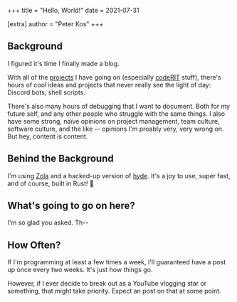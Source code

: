 +++
title = "Hello, World!"
date = 2021-07-31

[extra]
author = "Peter Kos"
+++

## Background

I figured it's time I finally made a blog.

<!-- more -->

With all of the [projects](https://github.com/peterkos) I have going on (especially [codeRIT](https://github.com/codeRIT) stuff), there's hours of cool ideas and projects that never really see the light of day: Discord bots, shell scripts.

There's also many hours of debugging that I want to document. Both for my future self, and any other people who struggle with the same things. I also have some strong, naïve opinions on project management, team culture, software culture, and the like -- opinions I'm proably very, very wrong on. But hey, content is content.

## Behind the Background

I'm using [Zola](https://www.getzola.org/) and a hacked-up version of [hyde](https://github.com/getzola/hyde/). It's a joy to use, super fast, and of course, built in Rust! 🦀

## What's going to go on here?

I'm so glad you asked. Th--

## How Often?

If I'm programming at least a few times a week, I'll guaranteed have a post up once every two weeks. It's just how things go.

However, if I ever decide to break out as a YouTube vlogging star or something, that might take priority. Expect an post on that at some point.
